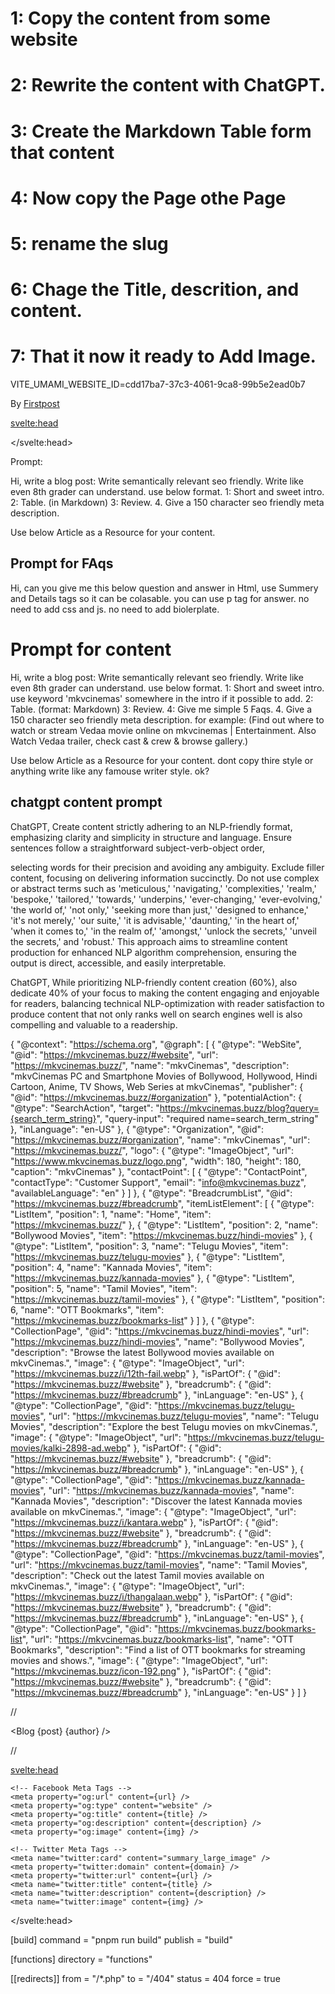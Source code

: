 # 1: Copy the content from some website

# 2: Rewrite the content with ChatGPT.

# 3: Create the Markdown Table form that content

# 4: Now copy the Page othe Page

# 5: rename the slug

# 6: Chage the Title, descrition, and content.

# 7: That it now it ready to Add Image.

VITE_UMAMI_WEBSITE_ID=cdd17ba7-37c3-4061-9ca8-99b5e2ead0b7

<script>const theme=localStorage.getItem("theme");("dark"===theme||!theme&&window.matchMedia("(prefers-color-scheme: dark)").matches)&&document.documentElement.classList.add("dark");</script>

By [Firstpost](https://www.firstpost.com/tech/news-analysis/hbos-mockumentary-silicon-valley-finds-fans-tech-3652309.html)

<svelte:head>

<script type="application/ld+json">{"@context":"https://schema.org","@graph":[{"@type":"WebSite","@id":"https://mkvcinemas.buzz/#website","url":"https://mkvcinemas.buzz/","name":"mkvCinemas","description":"mkvCinemas PC and Smartphone Movies of Bollywood, Hollywood, Hindi Cartoon, Anime, TV Shows, Web Series at mkvCinemas","publisher":{"@id":"https://mkvcinemas.buzz/#organization"},"potentialAction":{"@type":"SearchAction","target":"https://mkvcinemas.buzz/blog?query={search_term_string}","query-input":"required name=search_term_string"},"inLanguage":"en-US"},{"@type":"Organization","@id":"https://mkvcinemas.buzz/#organization","name":"mkvCinemas","url":"https://mkvcinemas.buzz/","logo":{"@type":"ImageObject","url":"https://www.mkvcinemas.buzz/logo.png","width":180,"height":180,"caption":"mkvCinemas"},"contactPoint":[{"@type":"ContactPoint","contactType":"Customer Support","email":"info@mkvcinemas.buzz","availableLanguage":"en"}]},{"@type":"BreadcrumbList","@id":"https://mkvcinemas.buzz/#breadcrumb","itemListElement":[{"@type":"ListItem","position":1,"name":"Home","item":"https://mkvcinemas.buzz/"},{"@type":"ListItem","position":2,"name":"Bollywood Movies","item":"https://mkvcinemas.buzz/hindi-movies"},{"@type":"ListItem","position":3,"name":"Telugu Movies","item":"https://mkvcinemas.buzz/telugu-movies"},{"@type":"ListItem","position":4,"name":"Kannada Movies","item":"https://mkvcinemas.buzz/kannada-movies"},{"@type":"ListItem","position":5,"name":"Tamil Movies","item":"https://mkvcinemas.buzz/tamil-movies"},{"@type":"ListItem","position":6,"name":"OTT Bookmarks","item":"https://mkvcinemas.buzz/bookmarks-list"}]}]}</script>

</svelte:head>

Prompt:

Hi, write a blog post: Write semantically relevant seo friendly. Write like even 8th grader can understand. use below format.
1: Short and sweet intro.
2: Table. (in Markdown)
3: Review. 4. Give a 150 character seo friendly meta description.

Use below Article as a Resource for your content.

## Prompt for FAqs

Hi, can you give me this below question and answer in Html, use Summery and Details tags so it can be colasable. you can use p tag for answer. no need to add css and js. no need to add biolerplate.

# Prompt for content

Hi, write a blog post: Write semantically relevant seo friendly. Write like even 8th grader can understand. use below format.
1: Short and sweet intro. use keyword 'mkvcinemas' somewhere in the intro if it possible to add.
2: Table. (format: Markdown)
3: Review.
4: Give me simple 5 Faqs. 4. Give a 150 character seo friendly meta description. for example: (Find out where to watch or stream Vedaa movie online on mkvcinemas | Entertainment. Also Watch Vedaa trailer, check cast & crew & browse gallery.)

Use below Article as a Resource for your content. dont copy thire style or anything write like any famouse writer style. ok?

## chatgpt content prompt

ChatGPT, Create content strictly adhering to an NLP-friendly format, emphasizing clarity and simplicity in structure and language. Ensure sentences follow a straightforward subject-verb-object order,

selecting words for their precision and avoiding any ambiguity. Exclude filler content, focusing on delivering information succinctly. Do not use complex or abstract terms such as 'meticulous,' 'navigating,' 'complexities,' 'realm,' 'bespoke,' 'tailored,' 'towards,' 'underpins,' 'ever-changing,' 'ever-evolving,' 'the world of,' 'not only,' 'seeking more than just,' 'designed to enhance,' 'it's not merely,' 'our suite,' 'it is advisable,' 'daunting,' 'in the heart of,' 'when it comes to,' 'in the realm of,' 'amongst,' 'unlock the secrets,' 'unveil the secrets,' and 'robust.' This approach aims to streamline content production for enhanced NLP algorithm comprehension, ensuring the output is direct, accessible, and easily interpretable.


ChatGPT, While prioritizing NLP-friendly content creation (60%), also dedicate 40% of your focus to making the content engaging and enjoyable for readers, balancing technical NLP-optimization with reader satisfaction to produce content that not only ranks well on search engines well is also compelling and valuable to a readership.


{
"@context": "https://schema.org",
"@graph": [
{
"@type": "WebSite",
"@id": "https://mkvcinemas.buzz/#website",
"url": "https://mkvcinemas.buzz/",
"name": "mkvCinemas",
"description": "mkvCinemas PC and Smartphone Movies of Bollywood, Hollywood, Hindi Cartoon, Anime, TV Shows, Web Series at mkvCinemas",
"publisher": {
"@id": "https://mkvcinemas.buzz/#organization"
},
"potentialAction": {
"@type": "SearchAction",
"target": "https://mkvcinemas.buzz/blog?query={search_term_string}",
"query-input": "required name=search_term_string"
},
"inLanguage": "en-US"
},
{
"@type": "Organization",
"@id": "https://mkvcinemas.buzz/#organization",
"name": "mkvCinemas",
"url": "https://mkvcinemas.buzz/",
"logo": {
"@type": "ImageObject",
"url": "https://www.mkvcinemas.buzz/logo.png",
"width": 180,
"height": 180,
"caption": "mkvCinemas"
},
"contactPoint": [
{
"@type": "ContactPoint",
"contactType": "Customer Support",
"email": "info@mkvcinemas.buzz",
"availableLanguage": "en"
}
]
},
{
"@type": "BreadcrumbList",
"@id": "https://mkvcinemas.buzz/#breadcrumb",
"itemListElement": [
{
"@type": "ListItem",
"position": 1,
"name": "Home",
"item": "https://mkvcinemas.buzz/"
},
{
"@type": "ListItem",
"position": 2,
"name": "Bollywood Movies",
"item": "https://mkvcinemas.buzz/hindi-movies"
},
{
"@type": "ListItem",
"position": 3,
"name": "Telugu Movies",
"item": "https://mkvcinemas.buzz/telugu-movies"
},
{
"@type": "ListItem",
"position": 4,
"name": "Kannada Movies",
"item": "https://mkvcinemas.buzz/kannada-movies"
},
{
"@type": "ListItem",
"position": 5,
"name": "Tamil Movies",
"item": "https://mkvcinemas.buzz/tamil-movies"
},
{
"@type": "ListItem",
"position": 6,
"name": "OTT Bookmarks",
"item": "https://mkvcinemas.buzz/bookmarks-list"
}
]
},
{
"@type": "CollectionPage",
"@id": "https://mkvcinemas.buzz/hindi-movies",
"url": "https://mkvcinemas.buzz/hindi-movies",
"name": "Bollywood Movies",
"description": "Browse the latest Bollywood movies available on mkvCinemas.",
"image": {
"@type": "ImageObject",
"url": "https://mkvcinemas.buzz/i/12th-fail.webp"
},
"isPartOf": {
"@id": "https://mkvcinemas.buzz/#website"
},
"breadcrumb": {
"@id": "https://mkvcinemas.buzz/#breadcrumb"
},
"inLanguage": "en-US"
},
{
"@type": "CollectionPage",
"@id": "https://mkvcinemas.buzz/telugu-movies",
"url": "https://mkvcinemas.buzz/telugu-movies",
"name": "Telugu Movies",
"description": "Explore the best Telugu movies on mkvCinemas.",
"image": {
"@type": "ImageObject",
"url": "https://mkvcinemas.buzz/telugu-movies/kalki-2898-ad.webp"
},
"isPartOf": {
"@id": "https://mkvcinemas.buzz/#website"
},
"breadcrumb": {
"@id": "https://mkvcinemas.buzz/#breadcrumb"
},
"inLanguage": "en-US"
},
{
"@type": "CollectionPage",
"@id": "https://mkvcinemas.buzz/kannada-movies",
"url": "https://mkvcinemas.buzz/kannada-movies",
"name": "Kannada Movies",
"description": "Discover the latest Kannada movies available on mkvCinemas.",
"image": {
"@type": "ImageObject",
"url": "https://mkvcinemas.buzz/i/kantara.webp"
},
"isPartOf": {
"@id": "https://mkvcinemas.buzz/#website"
},
"breadcrumb": {
"@id": "https://mkvcinemas.buzz/#breadcrumb"
},
"inLanguage": "en-US"
},
{
"@type": "CollectionPage",
"@id": "https://mkvcinemas.buzz/tamil-movies",
"url": "https://mkvcinemas.buzz/tamil-movies",
"name": "Tamil Movies",
"description": "Check out the latest Tamil movies available on mkvCinemas.",
"image": {
"@type": "ImageObject",
"url": "https://mkvcinemas.buzz/i/thangalaan.webp"
},
"isPartOf": {
"@id": "https://mkvcinemas.buzz/#website"
},
"breadcrumb": {
"@id": "https://mkvcinemas.buzz/#breadcrumb"
},
"inLanguage": "en-US"
},
{
"@type": "CollectionPage",
"@id": "https://mkvcinemas.buzz/bookmarks-list",
"url": "https://mkvcinemas.buzz/bookmarks-list",
"name": "OTT Bookmarks",
"description": "Find a list of OTT bookmarks for streaming movies and shows.",
"image": {
"@type": "ImageObject",
"url": "https://mkvcinemas.buzz/icon-192.png"
},
"isPartOf": {
"@id": "https://mkvcinemas.buzz/#website"
},
"breadcrumb": {
"@id": "https://mkvcinemas.buzz/#breadcrumb"
},
"inLanguage": "en-US"
}
]
}

//

<script>
	import Head from '$lib/components/layout/Head.svelte';
	import Blog from '$lib/components/Blog.svelte';
	import Comments from '$lib/components/comment/index.svelte';
	import { page } from '$app/stores';

	export let data;
	const post = data.post;
	const author = data.author;
	const description = post.description || post.summary;

	// Dynamically get the current page URL
	$: currentUrl = $page.url?.href || '';

	// Define title and img based on post data or defaults
	let title = post.title || 'Mkvcinemas';
	let img = post.image; // Adjust as needed for your image URL
</script>

<!-- Pass the current page URL to the Head component -->
<Head {title} {description} url={currentUrl} />

<Blog {post} {author} />

//

<script>
	import { config } from '$lib/config';

	export let title = 'MkvCinemas.com - Watch Movies On mkvcinemas🍿';
	export let description = config.description;
	export let author = config.author;
	export let url = config.siteUrl; // Fallback to a default site URL if `url` is not provided
	export let domain = config.domain;
	export let rtl = false;

	// Ensure `url` exists before performing any operations
	$: titleFromUrl = url ? url.split('/').pop().replace('-', ' ') : title;
	export let img = `${url}/og?message=${rtl ? titleFromUrl : title}`;
</script>

<svelte:head>

<title>{title} | {config.title}</title>
<meta name="description" content={description} />
<link rel="canonical" href={url} />
<meta
		name="keywords"
		content="{title}, mkvcinemas, mkvcinemas movies, mkvcinemas.com, mkvcinemas i, mkv cinemas, mkvcinemas movies, mkvcinemas in, mkvcinemas app, mkvcinemas mkv, mkvcinemas mkv 2024"
	/>
<meta name="author" content={author} />

    <!-- Facebook Meta Tags -->
    <meta property="og:url" content={url} />
    <meta property="og:type" content="website" />
    <meta property="og:title" content={title} />
    <meta property="og:description" content={description} />
    <meta property="og:image" content={img} />

    <!-- Twitter Meta Tags -->
    <meta name="twitter:card" content="summary_large_image" />
    <meta property="twitter:domain" content={domain} />
    <meta property="twitter:url" content={url} />
    <meta name="twitter:title" content={title} />
    <meta name="twitter:description" content={description} />
    <meta name="twitter:image" content={img} />

</svelte:head>

[build]
command = "pnpm run build"
publish = "build"

[functions]
directory = "functions"

[[redirects]]
from = "/\*.php"
to = "/404"
status = 404
force = true
